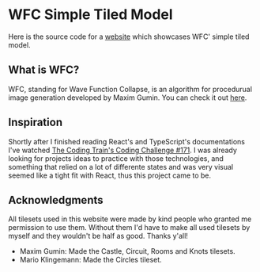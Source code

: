 # WFC Simple Tiled Model

Here is the source code for a [website](https://rudah-amaral.github.io/wfc/)
which showcases WFC' simple tiled model.

## What is WFC?

WFC, standing for Wave Function Collapse, is an algorithm for procedurual image
generation developed by Maxim Gumin. You can check it out
[here](https://github.com/mxgmn/WaveFunctionCollapse).

## Inspiration

Shortly after I finished reading React's and TypeScript's
documentations I've watched [The Coding Train's Coding Challenge
#171](https://www.youtube.com/watch?v=rI_y2GAlQFM). I was already looking for
projects ideas to practice with those technologies, and something that relied on
a lot of differente states and was very visual seemed like a tight fit with
React, thus this project came to be.

## Acknowledgments

All tilesets used in this website were made by kind people who granted me
permission to use them. Without them I&apos;d have to make all used tilesets by
myself and they wouldn&apos;t be half as good. Thanks y&apos;all!

- Maxim Gumin: Made the Castle, Circuit, Rooms and Knots tilesets.
- Mario Klingemann: Made the Circles tileset.
